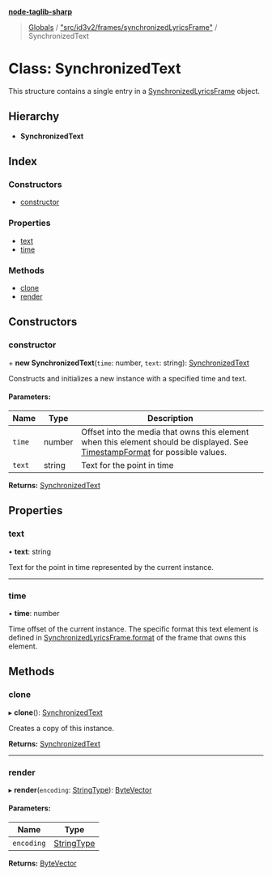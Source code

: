 **[node-taglib-sharp](../README.md)**

> [Globals](../globals.md) / ["src/id3v2/frames/synchronizedLyricsFrame"](../modules/_src_id3v2_frames_synchronizedlyricsframe_.md) / SynchronizedText

# Class: SynchronizedText

This structure contains a single entry in a [SynchronizedLyricsFrame](_src_id3v2_frames_synchronizedlyricsframe_.synchronizedlyricsframe.md) object.

## Hierarchy

* **SynchronizedText**

## Index

### Constructors

* [constructor](_src_id3v2_frames_synchronizedlyricsframe_.synchronizedtext.md#constructor)

### Properties

* [text](_src_id3v2_frames_synchronizedlyricsframe_.synchronizedtext.md#text)
* [time](_src_id3v2_frames_synchronizedlyricsframe_.synchronizedtext.md#time)

### Methods

* [clone](_src_id3v2_frames_synchronizedlyricsframe_.synchronizedtext.md#clone)
* [render](_src_id3v2_frames_synchronizedlyricsframe_.synchronizedtext.md#render)

## Constructors

### constructor

\+ **new SynchronizedText**(`time`: number, `text`: string): [SynchronizedText](_src_id3v2_frames_synchronizedlyricsframe_.synchronizedtext.md)

Constructs and initializes a new instance with a specified time and text.

#### Parameters:

Name | Type | Description |
------ | ------ | ------ |
`time` | number | Offset into the media that owns this element when this element should be     displayed. See [TimestampFormat](../enums/_src_id3v2_utiltypes_.timestampformat.md) for possible values. |
`text` | string | Text for the point in time  |

**Returns:** [SynchronizedText](_src_id3v2_frames_synchronizedlyricsframe_.synchronizedtext.md)

## Properties

### text

•  **text**: string

Text for the point in time represented by the current instance.

___

### time

•  **time**: number

Time offset of the current instance. The specific format this text element is defined in
[SynchronizedLyricsFrame.format](_src_id3v2_frames_synchronizedlyricsframe_.synchronizedlyricsframe.md#format) of the frame that owns this element.

## Methods

### clone

▸ **clone**(): [SynchronizedText](_src_id3v2_frames_synchronizedlyricsframe_.synchronizedtext.md)

Creates a copy of this instance.

**Returns:** [SynchronizedText](_src_id3v2_frames_synchronizedlyricsframe_.synchronizedtext.md)

___

### render

▸ **render**(`encoding`: [StringType](../enums/_src_bytevector_.stringtype.md)): [ByteVector](_src_bytevector_.bytevector.md)

#### Parameters:

Name | Type |
------ | ------ |
`encoding` | [StringType](../enums/_src_bytevector_.stringtype.md) |

**Returns:** [ByteVector](_src_bytevector_.bytevector.md)
